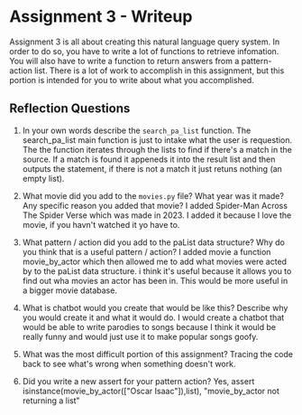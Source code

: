 # Assignment 3 - Writeup

Assignment 3 is all about creating this natural language query system.  In order to do so, you have to write a lot of functions to retrieve infomation.  You will also have to write a function to return answers from a pattern-action list.  There is a lot of work to accomplish in this assignment, but this portion is intended for you to write about what you accomplished.

## Reflection Questions
1. In your own words describe the `search_pa_list` function.
The search_pa_list main function is just to intake what the user is requestion. The the function iterates through the lists to find if there's a match in the source. If a match is found it appeneds it into the result list and then outputs the statement, if there is not a match it just retuns nothing (an empty list). 


2. What movie did you add to the `movies.py` file?  What year was it made? Any specific reason you added that movie?
I added Spider-Man Across The Spider Verse which was made in 2023. I added it because I love the movie, if you havn't watched it yo have to. 

3. What pattern / action did you add to the paList data structure?  Why do you think that is a useful pattern / action?
I added movie a function movie_by_actor which then allowed me to add what movies were acted by to the paList data structure. i think it's useful because it allows you to find out wha movies an actor has been in. This would be more useful in a bigger movie database. 

4. What is chatbot would you create that would be like this?  Describe why you would create it and what it would do.
I would create a chatbot that would be able to write parodies to songs because I think it would be really funny and would just use it to make popular songs goofy. 

5. What was the most difficult portion of this assignment?
Tracing the code back to see what's wrong when something doesn't work. 

6. Did you write a new assert for your pattern action?
Yes, assert isinstance(movie_by_actor(["Oscar Isaac"]),list), "movie_by_actor not returning a list"


